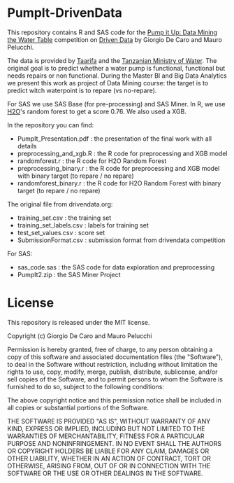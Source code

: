 # PumpIt-DrivenData



This repository contains R and SAS code for the [Pump it Up: Data Mining the Water Table](http://www.drivendata.org/competitions/7/) competition on [Driven Data](http://www.drivendata.org) by Giorgio De Caro and Mauro Pelucchi.

The data is provided by [Taarifa](http://taarifa.org) and the [Tanzanian Ministry of Water](http://maji.go.tz).
The original goal is to predict whether a water pump is functional, functional but needs repairs or non functional.
During the Master BI and Big Data Analytics we present this work as project of Data Mining course: the target is to predict witch waterpoint is to repare (vs no-repare). 

For SAS we use SAS Base (for pre-processing) and SAS Miner.
In R, we use [H2O](http://h2o.ai)'s random forest to get a score 0.76. We also used a XGB. 

In the repository you can find:
* PumpIt_Presentation.pdf : the presentation of the final work with all details
* preprocessing_and_xgb.R : the R code for preprocessing and XGB model
* randomforest.r : the R code for H2O Random Forest
* preprocessing_binary.r : the R code for preprocessing and XGB model with binary target (to repare / no repare)
* randomforest_binary.r : the R code for H2O Random Forest with binary target (to repare / no repare)

The original file from drivendata.org:
* training_set.csv : the training set
* training_set_labels.csv : labels for training set
* test_set_values.csv : score set
* SubmissionFormat.csv : submission format from drivendata competition


For SAS:
* sas_code.sas : the SAS code for data exploration and preprocessing
* PumpIt2.zip : the SAS Miner Project

# License

This repository is released under the MIT license.

Copyright (c) Giorgio De Caro and Mauro Pelucchi

Permission is hereby granted, free of charge, to any person obtaining a copy of this software and associated documentation files (the "Software"), to deal in the Software without restriction, including without limitation the rights to use, copy, modify, merge, publish, distribute, sublicense, and/or sell copies of the Software, and to permit persons to whom the Software is furnished to do so, subject to the following conditions:

The above copyright notice and this permission notice shall be included in all copies or substantial portions of the Software.

THE SOFTWARE IS PROVIDED "AS IS", WITHOUT WARRANTY OF ANY KIND, EXPRESS OR IMPLIED, INCLUDING BUT NOT LIMITED TO THE WARRANTIES OF MERCHANTABILITY, FITNESS FOR A PARTICULAR PURPOSE AND NONINFRINGEMENT. IN NO EVENT SHALL THE AUTHORS OR COPYRIGHT HOLDERS BE LIABLE FOR ANY CLAIM, DAMAGES OR OTHER LIABILITY, WHETHER IN AN ACTION OF CONTRACT, TORT OR OTHERWISE, ARISING FROM, OUT OF OR IN CONNECTION WITH THE SOFTWARE OR THE USE OR OTHER DEALINGS IN THE SOFTWARE.
